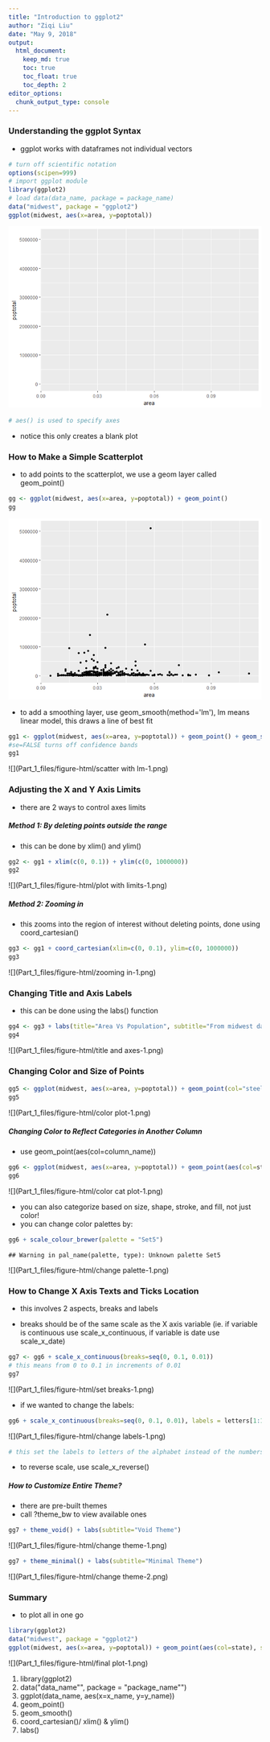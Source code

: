 ```yaml
---
title: "Introduction to ggplot2"
author: "Ziqi Liu"
date: "May 9, 2018"
output:
  html_document:
    keep_md: true
    toc: true
    toc_float: true
    toc_depth: 2
editor_options:
  chunk_output_type: console
---
```


### Understanding the ggplot Syntax

 - ggplot works with dataframes not individual vectors

```r
# turn off scientific notation
options(scipen=999)
# import ggplot module
library(ggplot2)
# load data(data_name, package = package_name)
data("midwest", package = "ggplot2")
ggplot(midwest, aes(x=area, y=poptotal))
```

![](Part_1_files/figure-html/setup-1.png)<!-- -->

```r
# aes() is used to specify axes
```
- notice this only creates a blank plot

### How to Make a Simple Scatterplot

- to add points to the scatterplot, we use a geom layer called geom_point()

```r
gg <- ggplot(midwest, aes(x=area, y=poptotal)) + geom_point()
gg
```

![](Part_1_files/figure-html/scatterplot-1.png)<!-- -->

- to add a smoothing layer, use geom_smooth(method='lm'), lm means linear model, this draws a line of best fit

```r
gg1 <- ggplot(midwest, aes(x=area, y=poptotal)) + geom_point() + geom_smooth(method="lm")
#se=FALSE turns off confidence bands
gg1
```

![](Part_1_files/figure-html/scatter with lm-1.png)<!-- -->

### Adjusting the X and Y Axis Limits

- there are 2 ways to control axes limits

##### Method 1: By deleting points outside the range

- this can be done by xlim() and ylim()


```r
gg2 <- gg1 + xlim(c(0, 0.1)) + ylim(c(0, 1000000))
gg2
```

![](Part_1_files/figure-html/plot with limits-1.png)<!-- -->

##### Method 2: Zooming in

- this zooms into the region of interest without deleting points, done using coord_cartesian()

```r
gg3 <- gg1 + coord_cartesian(xlim=c(0, 0.1), ylim=c(0, 1000000))
gg3
```

![](Part_1_files/figure-html/zooming in-1.png)<!-- -->

### Changing Title and Axis Labels

- this can be done using the labs() function

```r
gg4 <- gg3 + labs(title="Area Vs Population", subtitle="From midwest dataset", y="Population", x="Area", caption="Midwest Demographics")
gg4
```

![](Part_1_files/figure-html/title and axes-1.png)<!-- -->

### Changing Color and Size of Points


```r
gg5 <- ggplot(midwest, aes(x=area, y=poptotal)) + geom_point(col="steelblue", size=3) + geom_smooth(method="lm", col="firebrick") + coord_cartesian(xlim=c(0, 0.1), ylim=c(0, 1000000)) + labs(title="Area Vs Population", subtitle="From midwest dataset", y="Population", x="Area", caption="Midwest Demographics")
gg5
```

![](Part_1_files/figure-html/color plot-1.png)<!-- -->

##### Changing Color to Reflect Categories in Another Column

- use geom_point(aes(col=column_name))

```r
gg6 <- ggplot(midwest, aes(x=area, y=poptotal)) + geom_point(aes(col=state), size=3) + geom_smooth(method="lm", col="firebrick") + coord_cartesian(xlim=c(0, 0.1), ylim=c(0, 1000000)) + labs(title="Area Vs Population", subtitle="From midwest dataset", y="Population", x="Area", caption="Midwest Demographics")
gg6
```

![](Part_1_files/figure-html/color cat plot-1.png)<!-- -->

- you can also categorize based on size, shape, stroke, and fill, not just color!
- you can change color palettes by:


```r
gg6 + scale_colour_brewer(palette = "Set5")
```

```
## Warning in pal_name(palette, type): Unknown palette Set5
```

![](Part_1_files/figure-html/change palette-1.png)<!-- -->

### How to Change X Axis Texts and Ticks Location

- this involves 2 aspects, breaks and labels

- breaks should be of the same scale as the X axis variable (ie. if variable is continuous use scale_x_continuous, if variable is date use scale_x_date)

```r
gg7 <- gg6 + scale_x_continuous(breaks=seq(0, 0.1, 0.01))
# this means from 0 to 0.1 in increments of 0.01
gg7
```

![](Part_1_files/figure-html/set breaks-1.png)<!-- -->

- if we wanted to change the labels:

```r
gg6 + scale_x_continuous(breaks=seq(0, 0.1, 0.01), labels = letters[1:11])
```

![](Part_1_files/figure-html/change labels-1.png)<!-- -->

```r
# this set the labels to letters of the alphabet instead of the numbers
```

- to reverse scale, use scale_x_reverse()

##### How to Customize Entire Theme?

- there are pre-built themes
- call ?theme_bw to view available ones

```r
gg7 + theme_void() + labs(subtitle="Void Theme")
```

![](Part_1_files/figure-html/change theme-1.png)<!-- -->

```r
gg7 + theme_minimal() + labs(subtitle="Minimal Theme")
```

![](Part_1_files/figure-html/change theme-2.png)<!-- -->

### Summary

- to plot all in one go

```r
library(ggplot2)
data("midwest", package = "ggplot2")
ggplot(midwest, aes(x=area, y=poptotal)) + geom_point(aes(col=state), size=1) + geom_smooth(method="lm", col="steelblue", size=2) + coord_cartesian(xlim=c(0, 0.1), ylim=c(0, 1000000)) + labs(title="Area Vs Population", subtitle="From midwest dataset", y="Population", x="Area", caption="Midwest Demographics") + scale_x_continuous(breaks=seq(0, 0.1, 0.01)) + theme_dark()
```

![](Part_1_files/figure-html/final plot-1.png)<!-- -->

1. library(ggplot2)
2. data("data_name"", package = "package_name"")
3. ggplot(data_name, aes(x=x_name, y=y_name))
4. geom_point()
5. geom_smooth()
6. coord_cartesian()/ xlim() & ylim()
7. labs()



